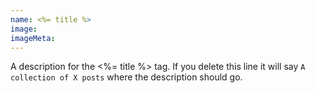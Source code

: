 ```yaml
---
name: <%= title %>
image:
imageMeta:
---
```

A description for the <%= title %> tag. If you delete this line it will say
`A collection of X posts` where the description should go.
